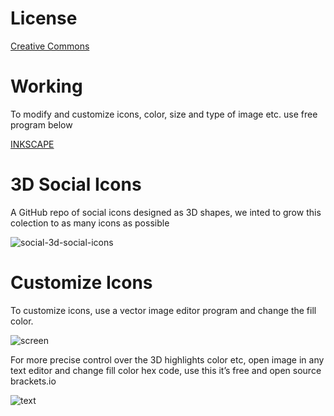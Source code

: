 
# License

[Creative Commons](https://creativecommons.org/licenses/by/3.0)

# Working

To modify and customize icons, color, size and type of image etc. use free program below

[INKSCAPE](https://inkscape.org)

# 3D Social Icons

A GitHub repo of social icons designed as 3D shapes, we inted to grow this colection to as many icons as possible 

![social-3d-social-icons](https://cloud.githubusercontent.com/assets/24851606/21582535/c184fb50-d082-11e6-99d1-0aee993cbbbc.png)

# Customize Icons

To customize icons, use a vector image editor program and change the fill color.

![screen](https://cloud.githubusercontent.com/assets/24851606/21637732/482ad80c-d28e-11e6-8542-8e20a164e0f7.png)

For more precise control over the 3D highlights color etc, open image in any text editor and change fill color hex code, use this it’s free and open source brackets.io

![text](https://cloud.githubusercontent.com/assets/24851606/21637820/bcf3f484-d28e-11e6-9162-13db50f42dbc.png)

